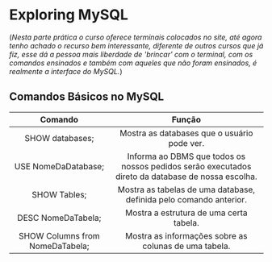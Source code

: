# Exploring MySQL

(*Nesta parte prática o curso oferece terminais colocados no site, até agora tenho achado o recurso bem interessante, diferente de outros cursos que já fiz, esse dá a pessoa mais liberdade de 'brincar' com o terminal, com os comandos ensinados e também com aqueles que não foram ensinados, é realmente a interface do MySQL.*)

## Comandos Básicos no MySQL

Comando | Função
:------: | :------:
SHOW databases; | Mostra as databases que o usuário pode ver.
USE NomeDaDatabase; | Informa ao DBMS que todos os nossos pedidos serão executados direto da database de nossa escolha.
SHOW Tables; | Mostra as tabelas de uma database, definida pelo comando anterior.
DESC NomeDaTabela; | Mostra a estrutura de uma certa tabela.
SHOW Columns from NomeDaTabela; | Mostra as informações sobre as colunas de uma tabela.
